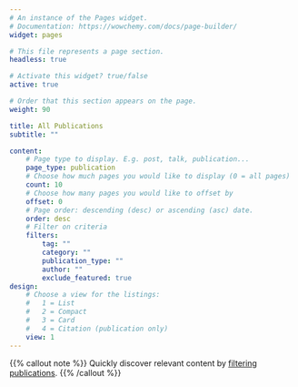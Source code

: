 ```yaml
---
# An instance of the Pages widget.
# Documentation: https://wowchemy.com/docs/page-builder/
widget: pages

# This file represents a page section.
headless: true

# Activate this widget? true/false
active: true

# Order that this section appears on the page.
weight: 90

title: All Publications
subtitle: ""

content:
    # Page type to display. E.g. post, talk, publication...
    page_type: publication
    # Choose how much pages you would like to display (0 = all pages)
    count: 10
    # Choose how many pages you would like to offset by
    offset: 0
    # Page order: descending (desc) or ascending (asc) date.
    order: desc
    # Filter on criteria
    filters:
        tag: ""
        category: ""
        publication_type: ""
        author: ""
        exclude_featured: true
design:
    # Choose a view for the listings:
    #   1 = List
    #   2 = Compact
    #   3 = Card
    #   4 = Citation (publication only)
    view: 1
---
```


{{% callout note %}}
Quickly discover relevant content by [filtering publications](./publication/).
{{% /callout %}}
